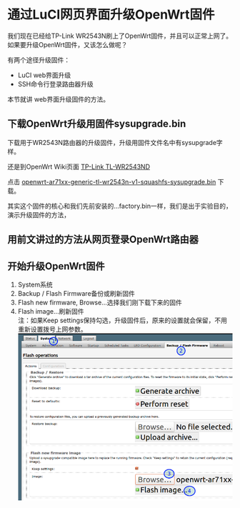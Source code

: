 通过LuCI网页界面升级OpenWrt固件
===========================

我们现在已经给TP-Link WR2543N刷上了OpenWrt固件，并且可以正常上网了。如果要升级OpenWrt固件，又该怎么做呢？

有两个途径升级固件：

- LuCI web界面升级
- SSH命令行登录路由器升级

本节就讲 web界面升级固件的方法。

## 下载OpenWrt升级用固件sysupgrade.bin

下载用于WR2543N路由器的升级固件，升级用固件文件名中有sysupgrade字样。

还是到OpenWrt Wiki页面 [TP-Link TL-WR2543ND](http://wiki.openwrt.org/toh/tp-link/tl-wr2543nd)

点击 [openwrt-ar71xx-generic-tl-wr2543n-v1-squashfs-sysupgrade.bin](http://downloads.openwrt.org/attitude_adjustment/12.09/ar71xx/generic/openwrt-ar71xx-generic-tl-wr2543-v1-squashfs-sysupgrade.bin) 下载。

其实这个固件的核心和我们先前安装的...factory.bin一样，我们是出于实验目的，演示升级固件的方法，

## 用前文讲过的方法从网页登录OpenWrt路由器

## 开始升级OpenWrt固件
1. System系统
2. Backup / Flash Firmware备份或刷新固件
3. Flash new firmware, Browse...选择我们刚下载下来的固件
4. Flash image...刷新固件  
注：如果Keep settings保持勾选，升级固件后，原来的设置就会保留，不用重新设置拨号上网参数。  
![](images/2.6.luci-sysupgrade.png)